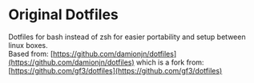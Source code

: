 Original Dotfiles
===

Dotfiles for bash instead of zsh for easier portability and setup between linux boxes.  
Based from: 
[https://github.com/damionjn/dotfiles](https://github.com/damionjn/dotfiles) 
which is a fork from: 
[https://github.com/gf3/dotfiles](https://github.com/gf3/dotfiles)
